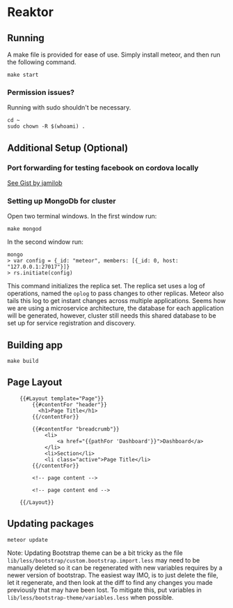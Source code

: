 # Reaktor

## Running

A make file is provided for ease of use. Simply install meteor, and then run the following command.

    make start

### Permission issues?

Running with sudo shouldn't be necessary.

    cd ~
    sudo chown -R $(whoami) .

## Additional Setup (Optional)

### Port forwarding for testing facebook on cordova locally

[See Gist by jamilob](https://gist.github.com/jamielob/881e0fe059c0ef0eb36d)

### Setting up MongoDb for cluster

Open two terminal windows.
In the first window run:

    make mongod

In the second window run:

    mongo
    > var config = {_id: "meteor", members: [{_id: 0, host: "127.0.0.1:27017"}]}
    > rs.initiate(config)

This command initializes the replica set. The replica set uses a log of operations, named the ```oplog``` to pass changes to other replicas. Meteor also tails this log to get instant changes across multiple applications. Seems how we are using a microservice architecture, the database for each application will be generated, however, cluster still needs this shared database to be set up for service registration and discovery.

## Building app

    make build


## Page Layout
```
    {{#Layout template="Page"}}
        {{#contentFor "header"}}
          <h1>Page Title</h1>
        {{/contentFor}}

        {{#contentFor "breadcrumb"}}
            <li>
                <a href="{{pathFor 'Dashboard'}}">Dashboard</a>
            </li>
            <li>Section</li>
            <li class="active">Page Title</li>
        {{/contentFor}}

        <!-- page content -->

        <!-- page content end -->

    {{/Layout}}
```

## Updating packages

    meteor update

Note: Updating Bootstrap theme can be a bit tricky as the file ```lib/less/bootstrap/custom.bootstrap.import.less``` may need to be manually deleted so it can be regenerated with new variables requires by a newer version of bootstrap. The easiest way IMO, is to just delete the file, let it regenerate, and then look at the diff to find any changes you made previously that may have been lost. To mitigate this, put variables in ```lib/less/bootstrap-theme/variables.less``` when possible.
